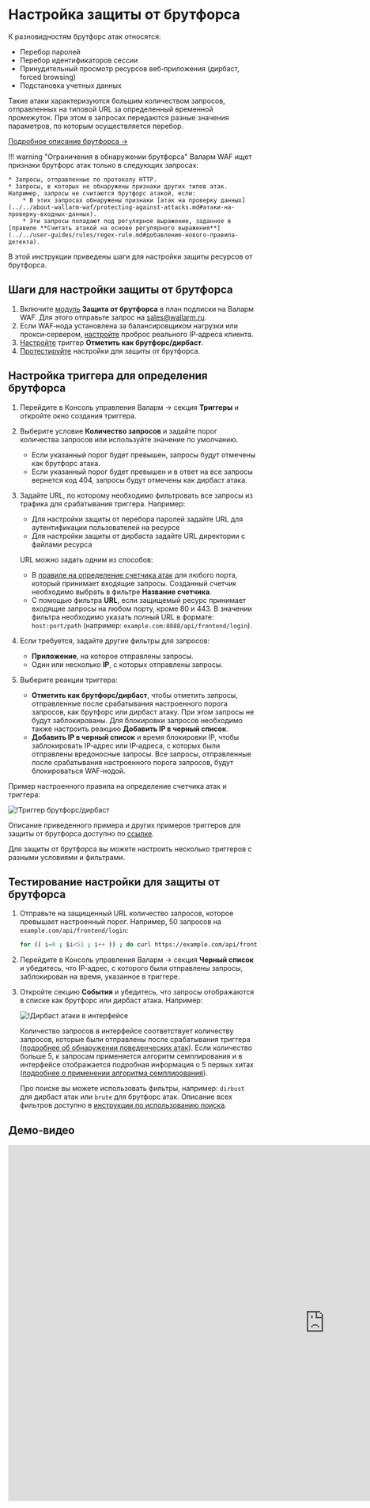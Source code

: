 # Настройка защиты от брутфорса

К разновидностям брутфорс атак относятся:

* Перебор паролей
* Перебор идентификаторов сессии
* Принудительный просмотр ресурсов веб‑приложения (дирбаст, forced browsing)
* Подстановка учетных данных

Такие атаки характеризуются большим количеством запросов, отправленных на типовой URL за определенный временной промежуток. При этом в запросах передаются разные значения параметров, по которым осуществляется перебор.

[Подробное описание брутфорса →](../../about-wallarm-waf/protecting-against-attacks.md#поведенческие-атаки)

!!! warning "Ограничения в обнаружении брутфорса"
    Валарм WAF ищет признаки брутфорс атак только в следующих запросах:
    
    * Запросы, отправленные по протоколу HTTP.
    * Запросы, в которых не обнаружены признаки других типов атак. Например, запросы не считаются брутфорс атакой, если:
        * В этих запросах обнаружены признаки [атак на проверку данных](../../about-wallarm-waf/protecting-against-attacks.md#атаки-на-проверку-входных-данных).
        * Эти запросы попадают под регулярное выражение, заданное в [правиле **Считать атакой на основе регулярного выражения**](../../user-guides/rules/regex-rule.md#добавление-нового-правила-детекта).

В этой инструкции приведены шаги для настройки защиты ресурсов от брутфорса.

## Шаги для настройки защиты от брутфорса

1. Включите [модуль](../../about-wallarm-waf/subscription-plans.md#модули) **Защита от брутфорса** в план подписки на Валарм WAF. Для этого отправьте запрос на [sales@wallarm.ru](mailto:sales@wallarm.ru).
2. Если WAF‑нода установлена за балансировщиком нагрузки или прокси‑сервером, [настройте](../using-proxy-or-balancer-ru.md) проброс реального IP‑адреса клиента.
3. [Настройте](#настройка-триггера-для-определения-брутфорса) триггер **Отметить как брутфорс/дирбаст**.
4. [Протестируйте](#тестирование-настройки-для-защиты-от-брутфорса) настройки для защиты от брутфорса.

## Настройка триггера для определения брутфорса

1. Перейдите в Консоль управления Валарм → секция **Триггеры** и откройте окно создания триггера.
2. Выберите условие **Количество запросов** и задайте порог количества запросов или используйте значение по умолчанию.
    
    * Если указанный порог будет превышен, запросы будут отмечены как брутфорс атака.
    * Если указанный порог будет превышен и в ответ на все запросы вернется код 404, запросы будут отмечены как дирбаст атака.
3. Задайте URL, по которому необходимо фильтровать все запросы из трафика для срабатывания триггера. Например:

    * Для настройки защиты от перебора паролей задайте URL для аутентификации пользователей на ресурсе
    * Для настройки защиты от дирбаста задайте URL директории с файлами ресурса

    URL можно задать одним из способов:

    * В [правиле на определение счетчика атак](../../user-guides/rules/define-counters.md) для любого порта, который принимает входящие запросы. Созданный счетчик необходимо выбрать в фильтре **Название счетчика**.
    * С помощью фильтра **URL**, если защищемый ресурс принимает входящие запросы на любом порту, кроме 80 и 443. В значении фильтра необходимо указать полный URL в формате: `host:port/path` (например: `example.com:8888/api/frontend/login`).
4. Если требуется, задайте другие фильтры для запросов:
    
    * **Приложение**, на которое отправлены запросы.
    * Один или несколько **IP**, с которых отправлены запросы.
5. Выберите реакции триггера:
    
    * **Отметить как брутфорс/дирбаст**, чтобы отметить запросы, отправленные после срабатывания настроенного порога запросов, как брутфорс или дирбаст атаку. При этом запросы не будут заблокированы. Для блокировки запросов необходимо также настроить реакцию **Добавить IP в черный список**.
    * **Добавить IP в черный список** и время блокировки IP, чтобы заблокировать IP‑адрес или IP‑адреса, с которых были отправлены вредоносные запросы. Все запросы, отправленные после срабатывания настроенного порога запросов, будут блокироваться WAF‑нодой.

Пример настроенного правила на определение счетчика атак и триггера:

![!Триггер брутфорс/дирбаст](../../images/user-guides/triggers/trigger-example6.png)

Описание приведенного примера и других примеров триггеров для защиты от брутфорса доступно по [ссылке](../../user-guides/triggers/trigger-examples.md#отметка-о-брутфорсе-или-дирбасте-при-31-и-более-запросе-за-30-секунд).

Для защиты от брутфорса вы можете настроить несколько триггеров с разными условиями и фильтрами.

## Тестирование настройки для защиты от брутфорса

1. Отправьте на защищенный URL количество запросов, которое превышает настроенный порог. Например, 50 запросов на `example.com/api/frontend/login`:

    ```bash
    for (( i=0 ; $i<51 ; i++ )) ; do curl https://example.com/api/frontend/login ; done
    ```
2. Перейдите в Консоль управления Валарм → секция **Черный список** и убедитесь, что IP‑адрес, с которого были отправлены запросы, заблокирован на время, указанное в триггере.
3. Откройте секцию **События** и убедитесь, что запросы отображаются в списке как брутфорс или дирбаст атака. Например:

    ![!Дирбаст атаки в интерфейсе](../../images/user-guides/events/dirbust-attack.png)

    Количество запросов в интерфейсе соответствует количеству запросов, которые были отправлены после срабатывания триггера ([подробнее об обнаружении поведенческих атак](../../about-wallarm-waf/protecting-against-attacks.md#поведенческие-атаки)). Если количество больше 5, к запросам применяется алгоритм семплирования и в интерфейсе отображается подробная информация о 5 первых хитах ([подробнее о применении алгоритма семплирования](../../user-guides/events/analyze-attack.md#семплирование-хитов)).

    Про поиске вы можете использовать фильтры, например: `dirbust` для дирбаст атак или `brute` для брутфорс атак. Описание всех фильтров доступно в [инструкции по использованию поиска](../../user-guides/search-and-filters/use-search.md).

## Демо‑видео

<div class="video-wrapper">
  <iframe width="1280" height="720" src="https://www.youtube.com/embed/0R_2wL5_a-I" frameborder="0" allow="accelerometer; autoplay; encrypted-media; gyroscope; picture-in-picture" allowfullscreen></iframe>
</div>
